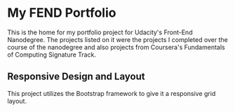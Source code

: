 # My FEND Portfolio

This is the home for my portfolio project for Udacity's Front-End Nanodegree.  The projects listed on it were the projects I completed over the course of the nanodegree and also projects from Coursera's Fundamentals of Computing Signature Track.

## Responsive Design and Layout

This project utilizes the Bootstrap framework to give it a responsive grid layout.
